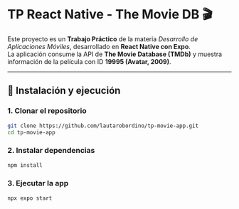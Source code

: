 # TP React Native - The Movie DB 🎬

Este proyecto es un **Trabajo Práctico** de la materia *Desarrollo de Aplicaciones Móviles*, desarrollado en **React Native con Expo**.  
La aplicación consume la API de **The Movie Database (TMDb)** y muestra información de la película con ID **19995 (Avatar, 2009)**.

---

## 🚀 Instalación y ejecución

### 1. Clonar el repositorio
```bash
git clone https://github.com/lautarobordino/tp-movie-app.git
cd tp-movie-app
```

### 2. Instalar dependencias
```bash
npm install
```

### 3. Ejecutar la app
```bash
npx expo start
```

